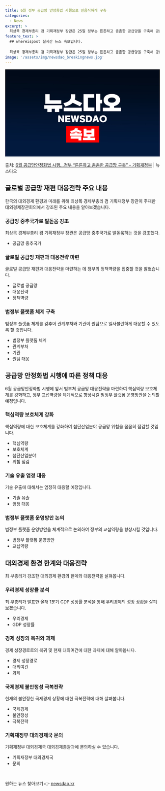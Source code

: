 ```yaml
---
title: 6월 정부 공급망 안정화법 시행으로 믿음직하게 구축
categories:
  - News
excerpt: >
  최상목 경제부총리 겸 기획재정부 장관은 25일 정부는 튼튼하고 촘촘한 공급망을 구축해 공급망 중추국가로 발돋…
feature_text: >
  ## whereispost 실시간 뉴스 속보입니다.

  최상목 경제부총리 겸 기획재정부 장관은 25일 정부는 튼튼하고 촘촘한 공급망을 구축해 공급망 중추국가로 발돋…
image: '/assets/img/newsdao_breakingnews.jpg'
---
```


![뉴스다오 속보](/assets/img/newsdao_breakingnews.jpg)

<p>출처: <a href="https://newsdao.kr/3667" rel="dofollow">6월 공급망안정화법 시행…정부 “튼튼하고 촘촘한 공급망 구축” - 기획재정부</a> | 뉴스다오</p>

<h2 data-ke-size="size26">글로벌 공급망 재편 대응전략 주요 내용</h2>
<p data-ke-size="size16">한국의 대외경제 환경과 미래를 위해 최상목 경제부총리 겸 기획재정부 장관이 주재한 대외경제장관회의에서 강조된 주요 내용을 알아보겠습니다.</p>

<h3>공급망 중추국가로 발돋움 강조</h3>
<p data-ke-size="size16">최상목 경제부총리 겸 기획재정부 장관은 공급망 중추국가로 발돋움하는 것을 강조했다.</p>
<ul>
    <li>공급망 중추국가</li>
</ul>

<h3>글로벌 공급망 재편과 대응전략 마련</h3>
<p data-ke-size="size16">글로벌 공급망 재편과 대응전략을 마련하는 데 정부의 정책역량을 집중할 것을 밝혔습니다.</p>
<ul>
    <li>글로벌 공급망</li>
    <li>대응전략</li>
    <li>정책역량</li>
</ul>

<h3>범정부 플랫폼 체계 구축</h3>
<p data-ke-size="size16">범정부 플랫폼 체계를 갖추어 관계부처와 기관이 원팀으로 일사불란하게 대응할 수 있도록 할 것입니다.</p>
<ul>
    <li>범정부 플랫폼 체계</li>
    <li>관계부처</li>
    <li>기관</li>
    <li>원팀 대응</li>
</ul>

<h2 data-ke-size="size26">공급망 안정화법 시행에 따른 정책 대응</h2>
<p data-ke-size="size16">6월 공급망안정화법 시행에 앞서 범부처 공급망 대응전략을 마련하여 핵심역량 보호체계를 강화하고, 정부 교섭역량을 체계적으로 향상시킬 범정부 플랫폼 운영방안을 논의할 예정입니다.</p>

<h3>핵심역량 보호체계 강화</h3>
<p data-ke-size="size16">핵심역량에 대한 보호체계를 강화하여 첨단산업분야 공급망 위험을 꼼꼼히 점검할 것입니다.</p>
<ul>
    <li>핵심역량</li>
    <li>보호체계</li>
    <li>첨단산업분야</li>
    <li>위험 점검</li>
</ul>

<h3>기술 유출 엄정 대응</h3>
<p data-ke-size="size16">기술 유출에 대해서는 엄정히 대응할 예정입니다.</p>
<ul>
    <li>기술 유출</li>
    <li>엄정 대응</li>
</ul>

<h3>범정부 플랫폼 운영방안 논의</h3>
<p data-ke-size="size16">범정부 플랫폼 운영방안을 체계적으로 논의하여 정부의 교섭역량을 향상시킬 것입니다.</p>
<ul>
    <li>범정부 플랫폼 운영방안</li>
    <li>교섭역량</li>
</ul>

<h2 data-ke-size="size26">대외경제 환경 한계와 대응전략</h2>
<p data-ke-size="size16">최 부총리가 강조한 대외경제 환경의 한계와 대응전략을 살펴봅니다.</p>

<h3>우리경제 성장률 분석</h3>
<p data-ke-size="size16">최 부총리가 발표한 올해 1분기 GDP 성장률 분석을 통해 우리경제의 성장 상황을 살펴보겠습니다.</p>
<ul>
    <li>우리경제</li>
    <li>GDP 성장률</li>
</ul>

<h3>경제 성장의 복귀와 과제</h3>
<p data-ke-size="size16">경제 성장경로로의 복귀 및 현재 대외여건에 대한 과제에 대해 알아봅니다.</p>
<ul>
    <li>경제 성장경로</li>
    <li>대외여건</li>
    <li>과제</li>
</ul>

<h3>국제경제 불안정성 극복전략</h3>
<p data-ke-size="size16">현재의 불안정한 국제경제 상황에 대한 극복전략에 대해 살펴봅니다.</p>
<ul>
    <li>국제경제</li>
    <li>불안정성</li>
    <li>극복전략</li>
</ul>

<h3>기획재정부 대외경제국 문의</h3>
<p data-ke-size="size16">기획재정부 대외경제국 대외경제총괄과에 문의하실 수 있습니다.</p>
<ul>
    <li>기획재정부 대외경제국</li>
    <li>문의</li>
</ul>
<p data-ke-size="size16">&nbsp;</p> 

원하는 뉴스 찾아보기 👉 <a href="https://newsdao.kr" rel="dofollow">newsdao.kr</a>


